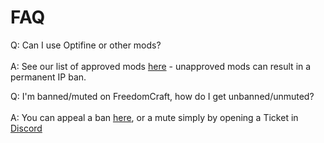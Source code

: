 # FAQ

Q: Can I use Optifine or other mods?\
\
A: See our list of approved mods [here](https://wiki.freedomcraftmc.com/about-us/mod-list-info#approved-mods-list) - unapproved mods can result in a permanent IP ban.



Q: I'm banned/muted on FreedomCraft, how do I get unbanned/unmuted?\
\
A: You can appeal a ban [here](https://freedomcraftmc.com/appeal), or a mute simply by opening a Ticket in [Discord](https://freedomcraftmc.com/discord)
